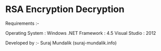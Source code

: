 # RSA Encryption Decryption
Requirements :-

Operating System : Windows
.NET Framework   : 4.5
Visual Studio 	 : 2012

Developed by :- Suraj Mundalik (suraj-mundalik.info)

